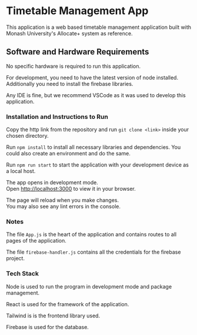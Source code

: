 # Timetable Management App
This application is a web based timetable management application built with Monash University's Allocate+ system as reference.

## Software and Hardware Requirements

No specific hardware is required to run this application.

For development, you need to have the latest version of node installed. Additionally you need to install the firebase libraries.

Any IDE is fine, but we recommend VSCode as it was used to develop this application.

### Installation and Instructions to Run

Copy the http link from the repository and run `git clone <link>` inside your chosen directory.

Run `npm install` to install all necessary libraries and dependencies. You could also create an environment and do the same.

Run `npm run start` to start the application with your development device as a local host.

The app opens in development mode.\
Open [http://localhost:3000](http://localhost:3000) to view it in your browser.

The page will reload when you make changes.\
You may also see any lint errors in the console.

### Notes

The file `App.js` is the heart of the application and contains routes to all pages of the application.

The file `firebase-handler.js` contains all the credentials for the firebase project.

### Tech Stack

Node is used to run the program in development mode and package management.

React is used for the framework of the application.

Tailwind is is the frontend library used.

Firebase is used for the database.

